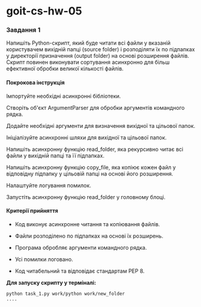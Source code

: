 # goit-cs-hw-05

### Завдання 1

Напишіть Python-скрипт, який буде читати всі файли у вказаній користувачем вихідній папці (source folder) і розподіляти їх по підпапках у директорії призначення (output folder) на основі розширення файлів. Скрипт повинен виконувати сортування асинхронно для більш ефективної обробки великої кількості файлів.

#### Покрокова інструкція

Імпортуйте необхідні асинхронні бібліотеки.

Створіть об'єкт ArgumentParser для обробки аргументів командного рядка.

Додайте необхідні аргументи для визначення вихідної та цільової папок.

Ініціалізуйте асинхронні шляхи для вихідної та цільової папок.

Напишіть асинхронну функцію read_folder, яка рекурсивно читає всі файли у вихідній папці та її підпапках.

Напишіть асинхронну функцію copy_file, яка копіює кожен файл у відповідну підпапку у цільовій папці на основі його розширення.

Налаштуйте логування помилок.

Запустіть асинхронну функцію read_folder у головному блоці.

#### Критерії прийняття

- Код виконує асинхронне читання та копіювання файлів.

- Файли розподілено по підпапках на основі їх розширень.

- Програма обробляє аргументи командного рядка.

- Усі помилки логовано.

- Код читабельний та відповідає стандартам PEP 8.

**Для запуску скрипту у терміналі:**
```
python task_1.py work/python work/new_folder
....

```